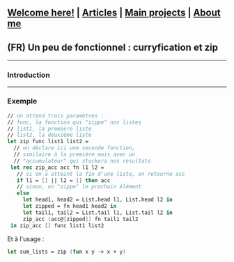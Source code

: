 ## [Welcome here!](https://vpenando.github.io) | [Articles](https://vpenando.github.io/articles.html) | [Main projects](https://vpenando.github.io/projects.html) | [About me](https://vpenando.github.io/about.html)

## (FR) Un peu de fonctionnel : curryfication et zip

---

### Introduction

---

### Exemple

```fsharp
// on attend trois paramètres :
// func, la fonction qui "zippe" nos listes
// list1, la première liste
// list2, la deuxième liste
let zip func list1 list2 =
  // on déclare ici une seconde fonction,
  // similaire à la première mais avec un
  // "accumulateur" qui stockera nos résultats
 let rec zip_acc acc fn l1 l2 =
   // si on a atteint la fin d'une liste, on retourne acc
   if l1 = [] || l2 = [] then acc
   // sinon, on "zippe" le prochain élément
   else
     let head1, head2 = List.head l1, List.head l2 in
     let zipped = fn head1 head2 in
     let tail1, tail2 = List.tail l1, List.tail l2 in
     zip_acc (acc@[zipped]) fn tail1 tail2
 in zip_acc [] func list1 list2
```
Et à l'usage :
```fsharp
let sum_lists = zip (fun x y -> x + y)
```
